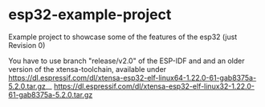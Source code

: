 # esp32-example-project
Example project to showcase some of the features of the esp32 (just 
Revision 0)

You have to use branch "release/v2.0" of the ESP-IDF and and an older version 
of the xtensa-toolchain, available under 
https://dl.espressif.com/dl/xtensa-esp32-elf-linux64-1.22.0-61-gab8375a-5.2.0.tar.gz__
https://dl.espressif.com/dl/xtensa-esp32-elf-linux32-1.22.0-61-gab8375a-5.2.0.tar.gz

